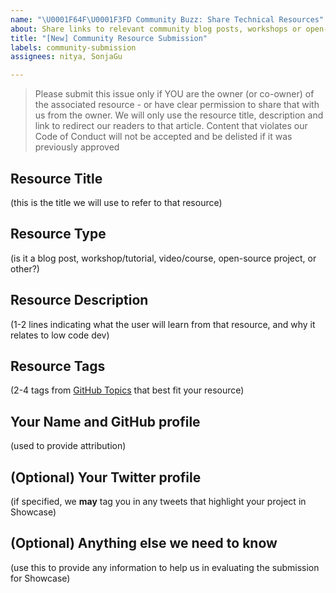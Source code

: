 ```yaml
---
name: "\U0001F64F\U0001F3FD Community Buzz: Share Technical Resources"
about: Share links to relevant community blog posts, workshops or open-source projects
title: "[New] Community Resource Submission"
labels: community-submission
assignees: nitya, SonjaGu

---
```


> Please submit this issue only if YOU are the owner (or co-owner) of the associated resource - or have clear permission to share that with us from the owner. We will only use the resource title, description and link to redirect our readers to that article. Content that violates our Code of Conduct will not be accepted and be delisted if it was previously approved

## Resource Title
(this is the title we will use to refer to that resource)

## Resource Type
(is it a blog post, workshop/tutorial, video/course, open-source project, or other?)


## Resource Description
(1-2 lines indicating what the user will learn from that resource, and why it relates to low code dev)

## Resource Tags
(2-4 tags from [GitHub Topics](https://github.com/topics) that best fit your resource)

## Your Name and GitHub profile
(used to provide attribution)

## (Optional) Your Twitter profile
(if specified, we **may** tag you in any tweets that highlight your project in Showcase)

## (Optional) Anything else we need to know
(use this to provide any information to help us in evaluating the submission for Showcase)
